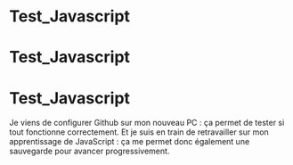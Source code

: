 ﻿# Test_Javascript
# Test_Javascript
# Test_Javascript
Je viens de configurer Github sur mon nouveau PC : ça permet de tester si tout fonctionne correctement.
Et je suis en train de retravailler sur mon apprentissage de JavaScript : ça me permet donc également une sauvegarde pour avancer progressivement.
